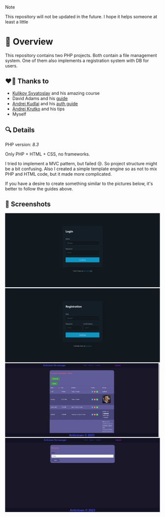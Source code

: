 > [!NOTE]
> This repository will not be updated in the future. I hope it helps someone at least a little

# :eyes: Overview

This repository contains two PHP projects. Both contain a file management system. One of them also implements a registration system with DB for users.

## :heart_on_fire: Thanks to

- [Kulikov Svyatoslav](https://svyatoslav.biz/about/) and his amazing course
- David Adams and his [guide](https://codeshack.io/file-management-system-php/)
- [Andrei Kudlai](https://github.com/matroskin978) and his [auth guide](https://www.youtube.com/watch?v=od5enLOeeyQ&t=386s)
- [Andrei Krutko](https://github.com/Old-Butt-Gold) and his tips
- Myself

## :mag: Details

PHP version: _8.3_

Only PHP + HTML + CSS, no frameworks.

I tried to implement a MVC pattern, but failed :unamused:. So project structure might be a bit confusing.
Also I created a simple template engine so as not to mix PHP and HTML code, but it made more complicated.

If you have a desire to create something similar to the pictures below, it's better to follow the guides above.

## :camera_flash: Screenshots

![Login screenshot](/assets/images/login.png)
![Registration screenshot](/assets/images/reg.png)
![Home screenshot](/assets/images/home.png)
![Rename screenshot](/assets/images/rename.png)
